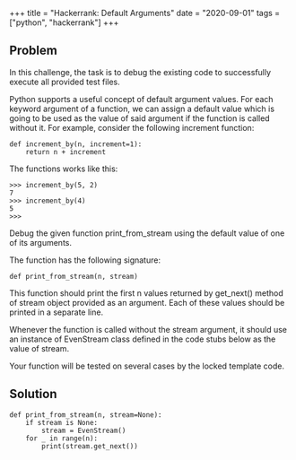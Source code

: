 +++
title = "Hackerrank: Default Arguments"
date = "2020-09-01"
tags = ["python", "hackerrank"]
+++

## Problem

In this challenge, the task is to debug the existing code to successfully execute all provided test files.

Python supports a useful concept of default argument values. For each keyword argument of a function, we can assign a default value which is going to be used as the value of said argument if the function is called without it. For example, consider the following increment function:

```
def increment_by(n, increment=1):
    return n + increment
```

The functions works like this:

```
>>> increment_by(5, 2)
7
>>> increment_by(4)
5
>>>
```

Debug the given function print_from_stream using the default value of one of its arguments.

The function has the following signature:

```
def print_from_stream(n, stream)
```

This function should print the first n values returned by get_next() method of stream object provided as an argument. Each of these values should be printed in a separate line.

Whenever the function is called without the stream argument, it should use an instance of EvenStream class defined in the code stubs below as the value of stream.

Your function will be tested on several cases by the locked template code.

## Solution

```
def print_from_stream(n, stream=None):
    if stream is None:
        stream = EvenStream()
    for _ in range(n):
        print(stream.get_next())
```
